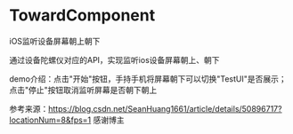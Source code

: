 # TowardComponent
iOS监听设备屏幕朝上朝下


通过设备陀螺仪对应的API，实现监听ios设备屏幕朝上、朝下


demo介绍：点击"开始"按钮，手持手机将屏幕朝下可以切换"TestUI"是否展示；点击"停止"按钮取消监听屏幕是否朝下朝上



参考来源：https://blog.csdn.net/SeanHuang1661/article/details/50896717?locationNum=8&fps=1    感谢博主
